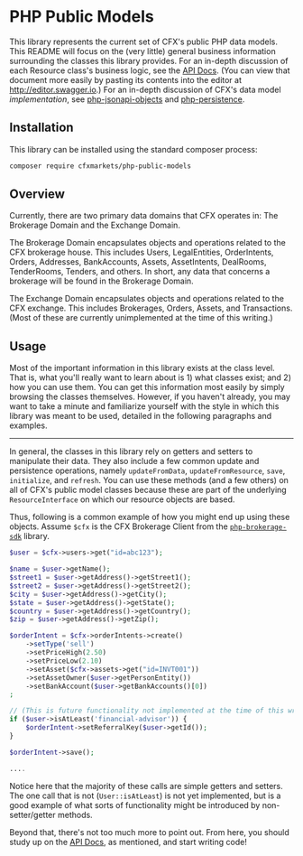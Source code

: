 PHP Public Models
=======================================================================

This library represents the current set of CFX's public PHP data models. This README will focus on the (very little) general business information surrounding the classes this library provides. For an in-depth discussion of each Resource class's business logic, see the [API Docs](https://apis.cfxtrading.com/cfx-brokerage-api.v2.json). (You can view that document more easily by pasting its contents into the editor at http://editor.swagger.io.) For an in-depth discussion of CFX's data model _implementation_, see [php-jsonapi-objects](https://github.com/cfxmarkets/php-public-models) and [php-persistence](https://github.com/cfxmarkets/php-persistence).


## Installation

This library can be installed using the standard composer process:

```bash
composer require cfxmarkets/php-public-models
```


## Overview

Currently, there are two primary data domains that CFX operates in: The Brokerage Domain and the Exchange Domain.

The Brokerage Domain encapsulates objects and operations related to the CFX brokerage house. This includes Users, LegalEntities, OrderIntents, Orders, Addresses, BankAccounts, Assets, AssetIntents, DealRooms, TenderRooms, Tenders, and others. In short, any data that concerns a brokerage will be found in the Brokerage Domain.

The Exchange Domain encapsulates objects and operations related to the CFX exchange. This includes Brokerages, Orders, Assets, and Transactions. (Most of these are currently unimplemented at the time of this writing.)



## Usage

Most of the important information in this library exists at the class level. That is, what you'll really want to learn about is 1) what classes exist; and 2) how you can use them. You can get this information most easily by simply browsing the classes themselves. However, if you haven't already, you may want to take a minute and familiarize yourself with the style in which this library was meant to be used, detailed in the following paragraphs and examples.

-------------------------------------------------------------------------------------------

In general, the classes in this library rely on getters and setters to manipulate their data. They also include a few common update and persistence operations, namely `updateFromData`, `updateFromResource`, `save`, `initialize`, and `refresh`. You can use these methods (and a few others) on all of CFX's public model classes because these are part of the underlying `ResourceInterface` on which our resource objects are based.

Thus, following is a common example of how you might end up using these objects. Assume `$cfx` is the CFX Brokerage Client from the [`php-brokerage-sdk`](https://github.com/cfxmarkets/php-brokerage-sdk) library.

```php
$user = $cfx->users->get("id=abc123");

$name = $user->getName();
$street1 = $user->getAddress()->getStreet1();
$street2 = $user->getAddress()->getStreet2();
$city = $user->getAddress()->getCity();
$state = $user->getAddress()->getState();
$country = $user->getAddress()->getCountry();
$zip = $user->getAddress()->getZip();

$orderIntent = $cfx->orderIntents->create()
    ->setType('sell')
    ->setPriceHigh(2.50)
    ->setPriceLow(2.10)
    ->setAsset($cfx->assets->get("id=INVT001"))
    ->setAssetOwner($user->getPersonEntity())
    ->setBankAccount($user->getBankAccounts()[0])
;

// (This is future functionality not implemented at the time of this writing)
if ($user->isAtLeast('financial-advisor')) {
    $orderIntent->setReferralKey($user->getId());
}

$orderIntent->save();

....
```

Notice here that the majority of these calls are simple getters and setters. The one call that is not (`User::isAtLeast`) is not yet implemented, but is a good example of what sorts of functionality might be introduced by non-setter/getter methods.

Beyond that, there's not too much more to point out. From here, you should study up on the [API Docs](https://apis.cfxtrading.com/cfx-brokerage-api.v2.json), as mentioned, and start writing code!

